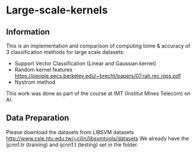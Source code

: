 # Large-scale-kernels

## Information
This is an implementation and comparison of computing tome & accuracy of 3 classification methods for large scale datasets: 
- Support Vector Classification (Linear and Gaussian kernel)
- Random kernel features https://people.eecs.berkeley.edu/~brecht/papers/07.rah.rec.nips.pdf
- Nystrom method

This work was done as part of the course at IMT (Institut Mines Telecom) on AI.

## Data Preparation
Please download the datasets from LIBSVM datasets http://www.csie.ntu.edu.tw/~cjlin/libsvmtools/datasets
We already have the ijcnn1.tr (training) and ijcnn1.t (testing) set in the folder.
